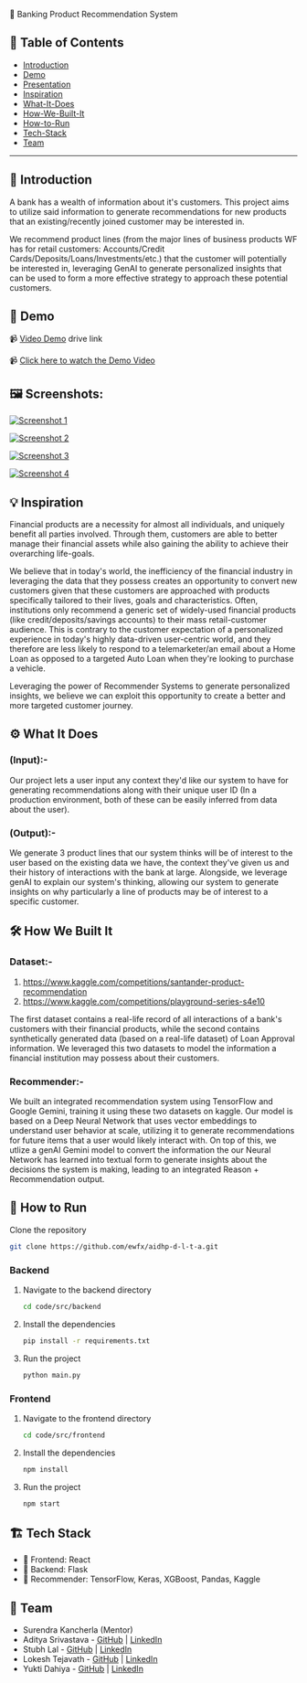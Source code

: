 🚀 Banking Product Recommendation System 

## 📌 Table of Contents
- [Introduction](#🎯-introduction)
- [Demo](#🎥-demo)
- [Presentation](#🖼️-Screenshots) 
- [Inspiration](#💡-inspiration)
- [What-It-Does](#⚙️-what-it-does)
- [How-We-Built-It](#🛠️-how-we-built-it)
- [How-to-Run](#🏃-how-to-run)
- [Tech-Stack](#🏗️-tech-stack)
- [Team](#👥-team)

---

## 🎯 Introduction
A bank has a wealth of information about it's customers. This project aims to utilize said information to generate recommendations for new products that an existing/recently joined customer may be interested in.

We recommend product lines (from the major lines of business products WF has for retail customers: Accounts/Credit Cards/Deposits/Loans/Investments/etc.) that the customer will potentially be interested in, leveraging GenAI to generate personalized insights that can be used to form a more effective strategy to approach these potential customers. 

## 🎥 Demo 
📹 [Video Demo](https://drive.google.com/drive/folders/1GzQtuRuyRilDbH1sSKsiXE9sdYwZFQi_?usp=sharing)  drive link

📹 [Click here to watch the Demo Video](https://github.com/ewfx/aidhp-d-l-t-a/blob/main/artifacts/demo/demo.mp4?raw=true)

## 🖼️ Screenshots:


[![Screenshot 1](https://github.com/ewfx/aidhp-d-l-t-a/blob/main/artifacts/demo/first.jpg?raw=true)](https://github.com/ewfx/aidhp-d-l-t-a/blob/main/artifacts/demo/first.jpg)

[![Screenshot 2](https://github.com/ewfx/aidhp-d-l-t-a/blob/main/artifacts/demo/second.jpg?raw=true)](https://github.com/ewfx/aidhp-d-l-t-a/blob/main/artifacts/demo/second.jpg)

[![Screenshot 3](https://github.com/ewfx/aidhp-d-l-t-a/blob/main/artifacts/demo/third.jpg?raw=true)](https://github.com/ewfx/aidhp-d-l-t-a/blob/main/artifacts/demo/third.jpg)

[![Screenshot 4](https://github.com/ewfx/aidhp-d-l-t-a/blob/main/artifacts/demo/fourth.jpg?raw=true)](https://github.com/ewfx/aidhp-d-l-t-a/blob/main/artifacts/demo/fourth.jpg)
<!-- display the screenshots -->



## 💡 Inspiration
Financial products are a necessity for almost all individuals, and uniquely benefit all parties involved. Through them, customers are able to better manage their financial assets while also gaining the ability to achieve their overarching life-goals.

We believe that in today's world, the inefficiency of the financial industry in leveraging the data that they possess creates an opportunity to convert new customers given that these customers are approached with products specifically tailored to their lives, goals and characteristics. Often, institutions only recommend a generic set of widely-used financial products (like credit/deposits/savings accounts) to their mass retail-customer audience. This is contrary to the customer expectation of a personalized experience in today's highly data-driven user-centric world, and they therefore are less likely to respond to a telemarketer/an email about a Home Loan as opposed to a targeted Auto Loan when they're looking to purchase a vehicle. 

Leveraging the power of Recommender Systems to generate personalized insights, we believe we can exploit this opportunity to create a better and more targeted customer journey. 

## ⚙️ What It Does
### (Input):- 
Our project lets a user input any context they'd like our system to have for generating recommendations along with their unique user ID (In a production environment, both of these can be easily inferred from data about the user). 
### (Output):-
We generate 3 product lines that our system thinks will be of interest to the user based on the existing data we have, the context they've given us and their history of interactions with the bank at large. Alongside, we leverage genAI to explain our system's thinking, allowing our system to generate insights on why particularly a line of products may be of interest to a specific customer. 

## 🛠️ How We Built It
### Dataset:-
1. https://www.kaggle.com/competitions/santander-product-recommendation
2. https://www.kaggle.com/competitions/playground-series-s4e10
   
The first dataset contains a real-life record of all interactions of a bank's customers with their financial products, while the second contains synthetically generated data (based on a real-life dataset) of Loan Approval information. We leveraged this two datasets to model the information a financial institution may possess about their customers.

### Recommender:- 
We built an integrated recommendation system using TensorFlow and Google Gemini, training it using these two datasets on kaggle. Our model is based on a Deep Neural Network that uses vector embeddings to understand user behavior at scale, utilizing it to generate recommendations for future items that a user would likely interact with. On top of this, we utlize a genAI Gemini model to convert the information the our Neural Network has learned into textual form to generate insights about the decisions the system is making, leading to an integrated Reason + Recommendation output.

## 🏃 How to Run
Clone the repository  
   ```sh
   git clone https://github.com/ewfx/aidhp-d-l-t-a.git
   ```
### Backend
1. Navigate to the backend directory
   ```sh
   cd code/src/backend
   ```
2. Install the dependencies  
   ```sh
   pip install -r requirements.txt
   ```
3. Run the project  
   ```sh
   python main.py
   ```

### Frontend
1. Navigate to the frontend directory
   ```sh
   cd code/src/frontend
   ```
2. Install the dependencies  
   ```sh
   npm install
   ```
3. Run the project  
   ```sh
   npm start
   ```


## 🏗️ Tech Stack
- 🔹 Frontend: React 
- 🔹 Backend: Flask
- 🔹 Recommender: TensorFlow, Keras, XGBoost, Pandas, Kaggle

## 👥 Team
- Surendra Kancherla (Mentor)
- Aditya Srivastava - [GitHub](https://github.com/adisrivastava121) | [LinkedIn](https://www.linkedin.com/in/aditya-srivastava-73b28520b/)
- Stubh Lal - [GitHub](https://github.com/Artshouldterrify) | [LinkedIn](https://www.linkedin.com/in/stubh-lal-085597163/)
- Lokesh Tejavath - [GitHub](https://github.com/lokeshtejavath) | [LinkedIn](https://www.linkedin.com/in/lokeshtejavath/)
- Yukti Dahiya - [GitHub](https://github.com/YuktiDahiya) | [LinkedIn](https://www.linkedin.com/in/yukti-dahiya/)
